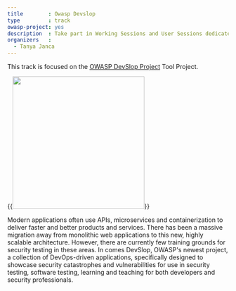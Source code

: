 ```yaml
---
title        : Owasp Devslop
type         : track
owasp-project: yes
description  : Take part in Working Sessions and User Sessions dedicate to OWASP’s newest project, a collection of DevOps-driven applications, specifically designed to showcase security catastrophes and vulnerabilities
organizers   : 
  - Tanya Janca
---
```


This track is focused on the [OWASP DevSlop Project](https://www.owasp.org/index.php/OWASP_DevSlop_Project) Tool Project.

{{<img src="https://www.owasp.org/images/thumb/c/c1/DevSlop_Logo.jpg/630px-DevSlop_Logo.jpg"
       width="300" >}}

Modern applications often use APIs, microservices and containerization to deliver faster and better products and services.   There has been a massive migration away from monolithic web applications to this new, highly scalable architecture.  However, there are currently few training grounds for security testing in these areas. In comes DevSlop, OWASP's newest project, a collection of DevOps-driven applications, specifically designed to showcase security catastrophes and vulnerabilities for use in security testing, software testing, learning and teaching for both developers and security professionals.




